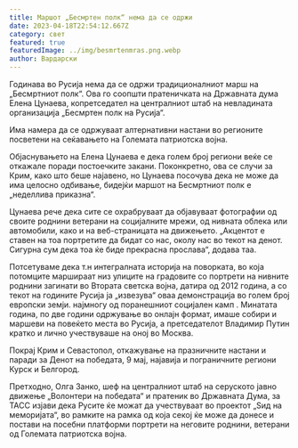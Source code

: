```yaml
---
title: Маршот „Бесмртен полк“ нема да се одржи
date: 2023-04-18T22:54:12.667Z
category: свет
featured: true
featuredImage: ../img/besmrtenmras.png.webp
author: Вардарски
---
```


Годинава во Русија нема да се одржи традиционалниот марш на „Бесмртниот полк“. Ова го соопшти пратеничката на Државната дума Елена Цунаева, копретседател на централниот штаб на невладината организација „Бесмртен полк на Русија“.

Има намера да се одржуваат алтернативни настани во регионите посветени на сеќавањето на Големата патриотска војна.

Објаснувањето на Елена Цунаева е дека голем број региони веќе се откажале поради постоечките закани. Поконкретно, ова се случи за Крим, како што беше најавено, но Цунаева посочува дека не може да има целосно одбивање, бидејќи маршот на Бесмртниот полк е „неделлива приказна“.

Цунаева рече дека сите се охрабруваат да објавуваат фотографии од своите роднини ветерани на социјалните мрежи, од нивната облека или автомобили, како и на веб-страницата на движењето. „Акцентот е ставен на тоа портретите да бидат со нас, околу нас во текот на денот. Сигурна сум дека тоа ќе биде прекрасна прослава“, додава таа.

Потсетуваме дека т.н интегралната историја на поворката, во која потомците маршираат низ улиците на градовите со портрети на нивните роднини загинати во Втората светска војна, датира од 2012 година, а со текот на годините Русија ја „извезува“ оваа демонстрација во голем број европски земји. најмногу од поранешниот социјален камп . Минатата година, по две години одржување во онлајн формат, имаше собири и маршеви на повеќето места во Русија, а претседателот Владимир Путин кратко и лично учествуваше на оној во Москва.

Покрај Крим и Севастопол, откажување на празничните настани и паради за Денот на победата, 9 мај, најавија и пограничните региони Курск и Белгород.

Претходно, Олга Занко, шеф на централниот штаб на серуското јавно движење „Волонтери на победата“ и пратеник во Државната Дума, за ТАСС изјави дека Русите ќе можат да учествуваат во проектот „Ѕид на меморијата“, во рамките на рамка од која секој ќе може да донесе и постави на посебни платформи портрети на неговите роднини, ветерани од Големата патриотска војна.
